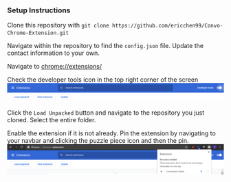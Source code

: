 ### Setup Instructions

Clone this repository with 
`git clone https://github.com/ericchen99/Convo-Chrome-Extension.git`

Navigate within the repository to find the `config.json` file. Update the contact information to your own.

Navigate to 
[chrome://extensions/](chrome://extensions/)

Check the developer tools icon in the top right corner of the screen
![alt text](setup_images/developer_mode.png)

Click the `Load Unpacked` button and navigate to the repository you just cloned. Select the entire folder.

Enable the extension if it is not already. Pin the extension by navigating to your navbar and clicking the puzzle piece icon and then the pin.
![alt text](setup_images/pin.png)